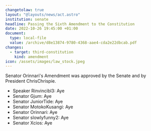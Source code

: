 ```yaml
---
changetolaw: true
layout: "@layouts/news/act.astro"
institution: senate
headline: Passing the Sixth Amendment to the Constitution
date: 2022-10-26 19:45:00 +01:00
document:
  type: local-file
  value: /archive/d8e13874-9780-4368-aae4-cda2e22dbcab.pdf
changes:
  - target: third-constitution
    kind: amendment
icon: /assets/images/law_stock.jpeg
---
```

Senator Orinnari's Amendment was approved by the Senate and by President ChrisChrispie.<!--more-->

- Speaker Rinvincibl3: Aye
- Senator Gjum: Aye
- Senator JuniorTide: Aye
- Senator MotokoKusangi: Aye
- Senator Orinnari: Aye
- Senator slowlyfunny2: Aye
- Senator Xcios: Aye
